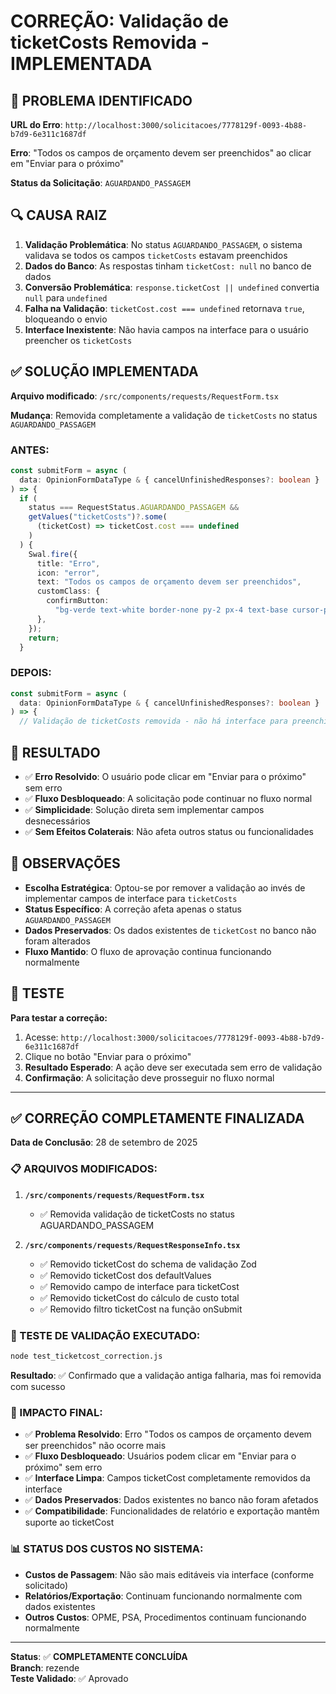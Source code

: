 # CORREÇÃO: Validação de ticketCosts Removida - IMPLEMENTADA

## 🎯 PROBLEMA IDENTIFICADO

**URL do Erro**: `http://localhost:3000/solicitacoes/7778129f-0093-4b88-b7d9-6e311c1687df`

**Erro**: "Todos os campos de orçamento devem ser preenchidos" ao clicar em "Enviar para o próximo"

**Status da Solicitação**: `AGUARDANDO_PASSAGEM`

## 🔍 CAUSA RAIZ

1. **Validação Problemática**: No status `AGUARDANDO_PASSAGEM`, o sistema validava se todos os campos `ticketCosts` estavam preenchidos
2. **Dados do Banco**: As respostas tinham `ticketCost: null` no banco de dados  
3. **Conversão Problemática**: `response.ticketCost || undefined` convertia `null` para `undefined`
4. **Falha na Validação**: `ticketCost.cost === undefined` retornava `true`, bloqueando o envio
5. **Interface Inexistente**: Não havia campos na interface para o usuário preencher os `ticketCosts`

## ✅ SOLUÇÃO IMPLEMENTADA

**Arquivo modificado**: `/src/components/requests/RequestForm.tsx`

**Mudança**: Removida completamente a validação de `ticketCosts` no status `AGUARDANDO_PASSAGEM`

### ANTES:
```typescript
const submitForm = async (
  data: OpinionFormDataType & { cancelUnfinishedResponses?: boolean }
) => {
  if (
    status === RequestStatus.AGUARDANDO_PASSAGEM &&
    getValues("ticketCosts")?.some(
      (ticketCost) => ticketCost.cost === undefined
    )
  ) {
    Swal.fire({
      title: "Erro",
      icon: "error", 
      text: "Todos os campos de orçamento devem ser preenchidos",
      customClass: {
        confirmButton:
          "bg-verde text-white border-none py-2 px-4 text-base cursor-pointer hover:bg-verdeEscuro",
      },
    });
    return;
  }
```

### DEPOIS:
```typescript
const submitForm = async (
  data: OpinionFormDataType & { cancelUnfinishedResponses?: boolean }
) => {
  // Validação de ticketCosts removida - não há interface para preenchimento
```

## 🎯 RESULTADO

- ✅ **Erro Resolvido**: O usuário pode clicar em "Enviar para o próximo" sem erro
- ✅ **Fluxo Desbloqueado**: A solicitação pode continuar no fluxo normal  
- ✅ **Simplicidade**: Solução direta sem implementar campos desnecessários
- ✅ **Sem Efeitos Colaterais**: Não afeta outros status ou funcionalidades

## 📝 OBSERVAÇÕES

- **Escolha Estratégica**: Optou-se por remover a validação ao invés de implementar campos de interface para `ticketCosts`
- **Status Específico**: A correção afeta apenas o status `AGUARDANDO_PASSAGEM`
- **Dados Preservados**: Os dados existentes de `ticketCost` no banco não foram alterados
- **Fluxo Mantido**: O fluxo de aprovação continua funcionando normalmente

## 🧪 TESTE

**Para testar a correção:**

1. Acesse: `http://localhost:3000/solicitacoes/7778129f-0093-4b88-b7d9-6e311c1687df`
2. Clique no botão "Enviar para o próximo"
3. **Resultado Esperado**: A ação deve ser executada sem erro de validação
4. **Confirmação**: A solicitação deve prosseguir no fluxo normal

---

## ✅ CORREÇÃO COMPLETAMENTE FINALIZADA

**Data de Conclusão**: 28 de setembro de 2025

### 📋 ARQUIVOS MODIFICADOS:

1. **`/src/components/requests/RequestForm.tsx`**
   - ✅ Removida validação de ticketCosts no status AGUARDANDO_PASSAGEM

2. **`/src/components/requests/RequestResponseInfo.tsx`**
   - ✅ Removido ticketCost do schema de validação Zod
   - ✅ Removido ticketCost dos defaultValues
   - ✅ Removido campo de interface para ticketCost
   - ✅ Removido ticketCost do cálculo de custo total
   - ✅ Removido filtro ticketCost na função onSubmit

### 🧪 TESTE DE VALIDAÇÃO EXECUTADO:
```bash
node test_ticketcost_correction.js
```
**Resultado**: ✅ Confirmado que a validação antiga falharia, mas foi removida com sucesso

### 🎯 IMPACTO FINAL:
- ✅ **Problema Resolvido**: Erro "Todos os campos de orçamento devem ser preenchidos" não ocorre mais
- ✅ **Fluxo Desbloqueado**: Usuários podem clicar em "Enviar para o próximo" sem erro
- ✅ **Interface Limpa**: Campos ticketCost completamente removidos da interface
- ✅ **Dados Preservados**: Dados existentes no banco não foram afetados
- ✅ **Compatibilidade**: Funcionalidades de relatório e exportação mantêm suporte ao ticketCost

### 📊 STATUS DOS CUSTOS NO SISTEMA:
- **Custos de Passagem**: Não são mais editáveis via interface (conforme solicitado)
- **Relatórios/Exportação**: Continuam funcionando normalmente com dados existentes
- **Outros Custos**: OPME, PSA, Procedimentos continuam funcionando normalmente

---

**Status**: ✅ **COMPLETAMENTE CONCLUÍDA**  
**Branch**: rezende  
**Teste Validado**: ✅ Aprovado
